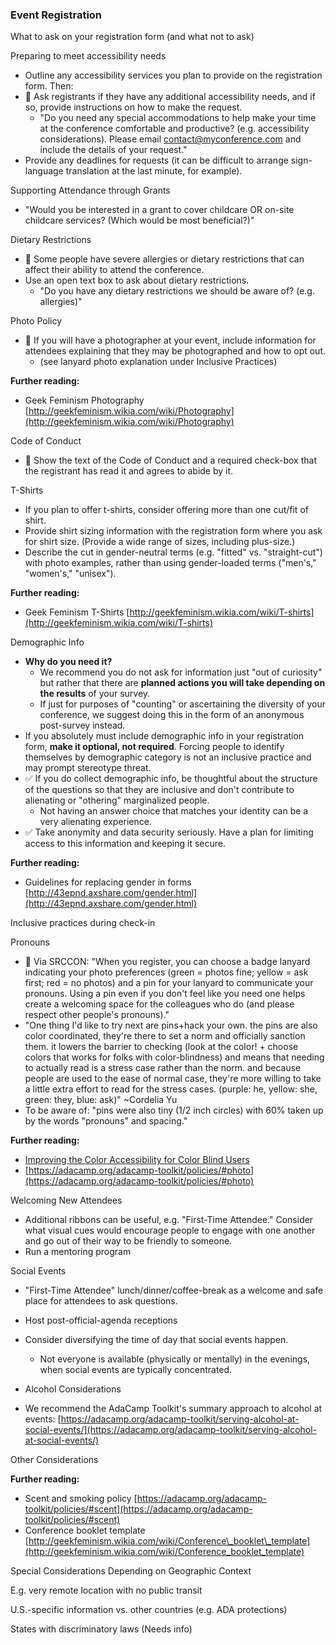 ### Event Registration

What to ask on your registration form (and what not to ask)

Preparing to meet accessibility needs

- Outline any accessibility services you plan to provide on the registration form. Then:
- 🍎 Ask registrants if they have any additional accessibility needs, and if so, provide instructions on how to make the request.
  - &quot;Do you need any special accommodations to help make your time at the conference comfortable and productive? (e.g. accessibility considerations). Please email [contact@myconference.com](mailto:contact@myconference.com) and include the details of your request.&quot;
- Provide any deadlines for requests (it can be difficult to arrange sign-language translation at the last minute, for example).

Supporting Attendance through Grants

- &quot;Would you be interested in a grant to cover childcare OR on-site childcare services? (Which would be most beneficial?)&quot;

Dietary Restrictions

- 🍎 Some people have severe allergies or dietary restrictions that can affect their ability to attend the conference.
- Use an open text box to ask about dietary restrictions.
  - &quot;Do you have any dietary restrictions we should be aware of? (e.g. allergies)&quot;

Photo Policy

- 🍎 If you will have a photographer at your event, include information for attendees explaining that they may be photographed and how to opt out.
  - (see lanyard photo explanation under Inclusive Practices)


**Further reading:**

- Geek Feminism Photography [http://geekfeminism.wikia.com/wiki/Photography](http://geekfeminism.wikia.com/wiki/Photography)

Code of Conduct

- 🍎 Show the text of the Code of Conduct and a required check-box that the registrant has read it and agrees to abide by it.

T-Shirts

- If you plan to offer t-shirts, consider offering more than one cut/fit of shirt.
- Provide shirt sizing information with the registration form where you ask for shirt size. (Provide a wide range of sizes, including plus-size.)
- Describe the cut in gender-neutral terms (e.g. &quot;fitted&quot; vs. &quot;straight-cut&quot;) with photo examples, rather than using gender-loaded terms (&quot;men&#39;s,&quot; &quot;women&#39;s,&quot; &quot;unisex&quot;).

**Further reading:**

- Geek Feminism T-Shirts [http://geekfeminism.wikia.com/wiki/T-shirts](http://geekfeminism.wikia.com/wiki/T-shirts)

Demographic Info

- **Why do you need it?**
  - We recommend you do not ask for information just &quot;out of curiosity&quot; but rather that there are **planned actions you will take depending on the results** of your survey.
  - If just for purposes of &quot;counting&quot; or ascertaining the diversity of your conference, we suggest doing this in the form of an anonymous post-survey instead.
- If you absolutely must include demographic info in your registration form, **make it optional, not required**. Forcing people to identify themselves by demographic category is not an inclusive practice and may prompt stereotype threat.
- ✅ If you do collect demographic info, be thoughtful about the structure of the questions so that they are inclusive and don&#39;t contribute to alienating or &quot;othering&quot; marginalized people.
  - Not having an answer choice that matches your identity can be a very alienating experience.
- ✅ Take anonymity and data security seriously. Have a plan for limiting access to this information and keeping it secure.

**Further reading:**

- Guidelines for replacing gender in forms [http://43epnd.axshare.com/gender.html](http://43epnd.axshare.com/gender.html)

Inclusive practices during check-in

Pronouns

- 🍎 Via SRCCON: &quot;When you register, you can choose a badge lanyard indicating your photo preferences (green = photos fine; yellow = ask first; red = no photos) and a pin for your lanyard to communicate your pronouns. Using a pin even if you don&#39;t feel like you need one helps create a welcoming space for the colleagues who do (and please respect other people&#39;s pronouns).&quot;
- &quot;One thing I&#39;d like to try next are pins+hack your own. the pins are also color coordinated, they&#39;re there to set a norm and officially sanction them. it lowers the barrier to checking (look at the color! + choose colors that works for folks with color-blindness) and means that needing to actually read is a stress case rather than the norm. and because people are used to the ease of normal case, they&#39;re more willing to take a little extra effort to read for the stress cases. (purple: he, yellow: she, green: they, blue: ask)&quot; ~Cordelia Yu
- To be aware of: &quot;pins were also tiny (1/2 inch circles) with 60% taken up by the words &quot;pronouns&quot; and spacing.&quot;

**Further reading:**
- [Improving the Color Accessibility for Color Blind Users](https://www.smashingmagazine.com/2016/06/improving-color-accessibility-for-color-blind-users/)
- [https://adacamp.org/adacamp-toolkit/policies/#photo](https://adacamp.org/adacamp-toolkit/policies/#photo)

Welcoming New Attendees

- Additional ribbons can be useful, e.g. &quot;First-Time Attendee.&quot; Consider what visual cues would encourage people to engage with one another and go out of their way to be friendly to someone.
- Run a mentoring program

Social Events

- &quot;First-Time Attendee&quot; lunch/dinner/coffee-break as a welcome and safe place for attendees to ask questions.
- Host post-official-agenda receptions
- Consider diversifying the time of day that social events happen.
  - Not everyone is available (physically or mentally) in the evenings, when social events are typically concentrated.
- Alcohol Considerations

- We recommend the AdaCamp Toolkit&#39;s summary approach to alcohol at events: [https://adacamp.org/adacamp-toolkit/serving-alcohol-at-social-events/](https://adacamp.org/adacamp-toolkit/serving-alcohol-at-social-events/)

Other Considerations

**Further reading:**

- Scent and smoking policy [https://adacamp.org/adacamp-toolkit/policies/#scent](https://adacamp.org/adacamp-toolkit/policies/#scent)
- Conference booklet template [http://geekfeminism.wikia.com/wiki/Conference\_booklet\_template](http://geekfeminism.wikia.com/wiki/Conference_booklet_template)

Special Considerations Depending on Geographic Context

E.g. very remote location with no public transit

U.S.-specific information vs. other countries (e.g. ADA protections)

 States with discriminatory laws (Needs info)